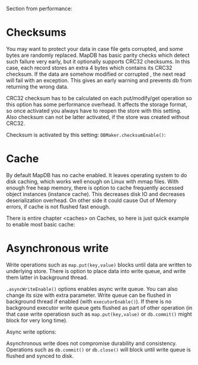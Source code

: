 Section from performance:

Checksums
=========

You may want to protect your data in case file gets corrupted, and some bytes are randomly replaced. MapDB has basic parity checks which detect such failure very early, but it optionally supports CRC32 checksums. In this case, each record stores an extra 4 bytes which contains its CRC32 checksum. If the data are somehow modified or corrupted , the next read will fail with an exception. This gives an early warning and prevents db from returning the wrong data.

CRC32 checksum has to be calculated on each put/modify/get operation so this option has some performance overhead. It affects the storage format, so once activated you always have to reopen the store with this setting. Also checksum can not be latter activated, if the store was created without CRC32.

Checksum is activated by this setting: `DBMaker.checksumEnable()`:

Cache
=====

By default MapDB has no cache enabled. It leaves operating system to do disk caching, which works well enough on Linux with mmap files. With enough free heap memory, there is option to cache frequently accessed object instances (instance cache). This decreases disk IO and decreases deserialization overhead. On other side it could cause Out of Memory errors, if cache is not flushed fast enough.

There is entire chapter &lt;caches&gt; on Caches, so here is just quick example to enable most basic cache:

Asynchronous write
==================

Write operations such as `map.put(key,value)` blocks until data are written to underlying store. There is option to place data into write queue, and write them latter in background thread.

`.asyncWriteEnable()` options enables async write queue. You can also change its size with extra parameter. Write queue can be flushed in background thread if enabled (with `executorEnable()`). If there is no background executor write queue gets flushed as part of other operation (in that case write operatiosn such as `map.put(key,value)` or `db.commit()` might block for very long time).

Async write options:

Asynchronous write does not compromise durability and consistency. Operations such as `db.commit()` or `db.close()` will block until write queue is flushed and synced to disk.
